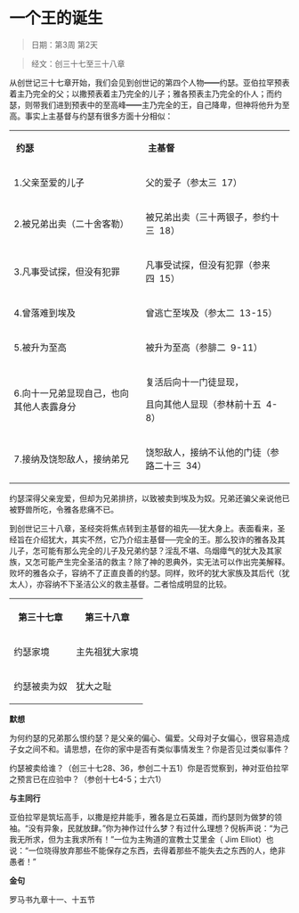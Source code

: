 # 一个王的诞生

> 日期：第3周 第2天

> 经文：创三十七至三十八章

从创世记三十七章开始，我们会见到创世记的第四个人物━━约瑟。亚伯拉罕预表着主乃完全的父；以撒预表着主乃完全的儿子；雅各预表主乃完全的仆人；而约瑟，则带我们进到预表中的至高峰━━主乃完全的王，自己降卑，但神将他升为至高。事实上主基督与约瑟有很多方面十分相似：

<table>
 <tbody>
  <tr>
   <td><p><b>&nbsp;约瑟&nbsp;&nbsp;</b></p></td>
   <td><p><b>&nbsp;主基督&nbsp;&nbsp;</b></p></td>
  </tr>
  <tr>
   <td><p>1.父亲至爱的儿子</p></td>
   <td><p>父的爱子（参太三&nbsp;&nbsp;17）</p></td>
  </tr>
  <tr>
   <td><p>2.被兄弟出卖（二十舍客勒）</p></td>
   <td><p>被兄弟出卖（三十两银子，参约十三&nbsp;&nbsp;18）</p></td>
  </tr>
  <tr>
   <td><p>3.凡事受试探，但没有犯罪</p></td>
   <td><p>凡事受试探，但没有犯罪（参来四&nbsp;&nbsp;15）</p></td>
  </tr>
  <tr>
   <td><p>4.曾落难到埃及</p></td>
   <td><p>曾逃亡至埃及（参太二&nbsp;&nbsp;13-15）</p></td>
  </tr>
  <tr>
   <td><p>5.被升为至高</p></td>
   <td><p>被升为至高（参腓二&nbsp;&nbsp;9-11）</p></td>
  </tr>
  <tr>
   <td><p>6.向十一兄弟显现自己，也向其他人表露身分</p></td>
   <td><p>复活后向十一门徒显现，</p><p>且向其他人显现（参林前十五&nbsp;&nbsp;4-8）</p></td>
  </tr>
  <tr>
   <td><p>7.接纳及饶恕敌人，接纳弟兄</p></td>
   <td><p>饶恕敌人，接纳不认他的门徒（参路二十三&nbsp;&nbsp;34）</p></td>
  </tr>
 </tbody>
</table>

约瑟深得父亲宠爱，但却为兄弟排挤，以致被卖到埃及为奴。兄弟还骗父亲说他已被野兽所吃，令雅各悲痛不已。

到创世记三十八章，圣经突将焦点转到主基督的祖先──犹大身上。表面看来，圣经旨在介绍犹大，其实不然，它乃介绍主基督──完全的王。那么狡诈的雅各及其儿子，怎可能有那么完全的儿子及兄弟约瑟？淫乱不堪、乌烟瘴气的犹大及其家族，又怎可能产生完全圣洁的救主？除了神的恩典外，实无法可以作出完美解释。败坏的雅各众子，容纳不了正直良善的约瑟。同样，败坏的犹大家族及其后代（犹太人），亦容纳不下圣洁公义的救主基督。二者恰成明显的比较。

<table>
 <tbody>
  <tr>
   <th><p>第三十七章</p></th>
   <th><p>第三十八章</p></th>
  </tr>
  <tr>
   <td><p>约瑟家境</p></td>
   <td><p>主先祖犹大家境</p></td>
  </tr>
  <tr>
   <td><p>约瑟被卖为奴</p></td>
   <td><p>犹大之耻</p></td>
  </tr>
 </tbody>
</table>

**默想**

为何约瑟的兄弟那么恨约瑟？是父亲的偏心、偏爱。父母对子女偏心，很容易造成子女之间不和。请思想，在你的家中是否有类似事情发生？你是否见过类似事件？

约瑟被卖给谁？（创三十七28、36，参创二十五1）你是否觉察到，神对亚伯拉罕之预言已在应验中？（参创十七4-5；士六1）

**与主同行**

亚伯拉罕是筑坛高手，以撒是挖井能手，雅各是立石英雄，而约瑟则为做梦的领袖。“没有异象，民就放肆。”你为神作过什么梦？有过什么理想？倪柝声说：“为己我无所求，但为主我求所有！”一位为主殉道的宣教士艾里金（ Jim Elliot）也说：“一位晓得放弃那些不能保存之东西，去得着那些不能失去之东西的人，绝非愚者！”

**金句**

罗马书九章十一、十五节



